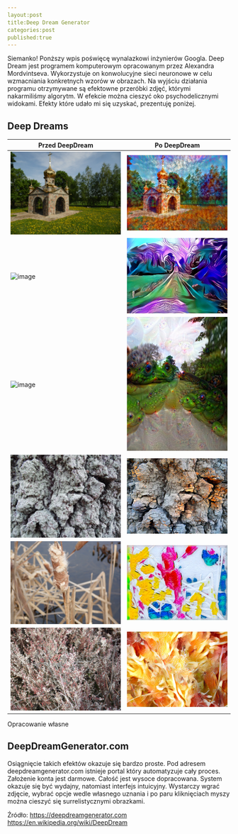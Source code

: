 ```yaml
---
layout:post
title:Deep Dream Generator
categories:post
published:true
---
```


Siemanko!
Ponższy wpis poświęcę  wynalazkowi inżynierów Googla. 
Deep Dream jest programem komputerowym opracowanym przez Alexandra Mordvintseva. Wykorzystuje on konwolucyjne sieci neuronowe w celu wzmacniania 
konkretnych wzorów w obrazach. Na wyjściu działania programu otrzymywane są efektowne przeróbki zdjęć, którymi nakarmiliśmy algorytm. 
W efekcie można cieszyć oko psychodelicznymi widokami. Efekty które udało mi się uzyskać, prezentuję poniżej.

<h2>Deep Dreams</h2>  

|Przed DeepDream|Po DeepDream|
|---------------|------------|
|![image](/assets/SAM_1943.JPG)|![image](/assets/SAM_1943_DD.jpg)|
|![image](/assets/SAM_1873.JPG)|![image](/assets/SAM_1873_DD.jpg)|
|![image](/assets/SAM_1871.JPG)|![image](/assets/SAM_1871_DD.jpg)|
|![image](/assets/SAM_2107.JPG)|![image](/assets/SAM_2107_DD.jpg)|
|![image](/assets/SAM_2116.JPG)|![image](/assets/SAM_2116_DD.jpg)|
|![image](/assets/SAM_2117.JPG)|![image](/assets/SAM_2117_DD.jpg)|
Opracowanie własne

<h2>DeepDreamGenerator.com</h2>

Osiągnięcie takich efektów okazuje się bardzo proste. 
Pod adresem deepdreamgenerator.com istnieje portal który automatyzuje cały proces.
Założenie konta jest darmowe. Całość jest wysoce dopracowana. System okazuje się być wydajny, natomiast interfejs intuicyjny.
Wystarczy wgrać zdjęcie, wybrać opcje wedle własnego uznania i po paru kliknięciach myszy można cieszyć się surrelistycznymi obrazkami.

Źródło:
https://deepdreamgenerator.com
https://en.wikipedia.org/wiki/DeepDream
